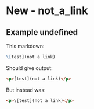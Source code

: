 # New - not_a_link

## Example undefined

This markdown:

```markdown
\[test](not a link)

```

Should give output:

```html
<p>[test](not a link)</p>
```

But instead was:

```html
<p>\[test](not a link)</p>
```
